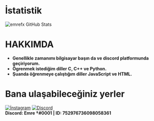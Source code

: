 # İstatistik
<img align="top" alt="emrefx GitHub Stats" src="https://github-readme-stats.vercel.app/api?username=emrefx&show_icons=true&theme=radical"/>



# HAKKIMDA
* **Genellikle zamanımı bilgisayar başın da ve discord platformunda geçiriyorum.**
* **Ögrenmek istediğim diller C, C++ ve Python.**
* **Şuanda öğrenmeye çalıştığım diller JavaScript ve HTML.**


# Bana ulaşabileceğiniz yerler
[![İnstagram](https://camo.githubusercontent.com/7e5ea6500c36f6cca132b99adbf3f7283c00742c0b0cca9515f0099d292b0494/68747470733a2f2f696d672e736869656c64732e696f2f62616467652f494e5354414752414d2532302d4443333137352e7376673f267374796c653d666f722d7468652d6261646765266c6f676f3d696e7374616772616d266c6f676f436f6c6f723d7768697465)](https://www.instagram.com/emreeozl1)
[![Discord](https://camo.githubusercontent.com/cfdb7a62449afe712e9eb92977cf8190acb14fb16e173e128eff89736e212a1e/68747470733a2f2f696d672e736869656c64732e696f2f62616467652f646973636f72642532302d3732383944412e7376673f267374796c653d666f722d7468652d6261646765266c6f676f3d646973636f7264266c6f676f436f6c6f723d7768697465)](https://discord.gg/serendia)<br>
**Discord: Emre †#0001 | ID: 752976736098058361**

